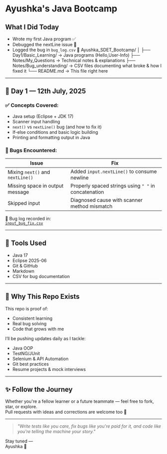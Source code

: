 # Ayushka's Java Bootcamp

## What I Did Today

- Wrote my first Java program ✅
- Debugged the nextLine issue 😤
- Logged the bug in `bug_log.csv` 📁
Ayushka_SDET_Bootcamp/
│
├── Day1/Basic_Learning/ → Java programs (Hello,User-Info)
├── Notes/My_Questions → Technical notes & explanations
├── Notes/Bug_understanding/ → CSV files documenting what broke & how I fixed it
└── README.md → This file right here

---

## 📅 Day 1 — 12th July, 2025

### ✅ Concepts Covered:
- Java setup (Eclipse + JDK 17)
- Scanner input handling
- `next()` vs `nextLine()` bug (and how to fix it)
- If-else conditions and basic logic building
- Printing and formatting output in Java

### 🐞 Bugs Encountered:
| Issue | Fix |
|-------|-----|
| Mixing `next()` and `nextLine()` | Added `input.nextLine()` to consume newline |
| Missing space in output message | Properly spaced strings using `" "` in concatenation |
| Skipped input | Diagnosed cause with scanner method mismatch |

📁 Bug log recorded in:  
[`input_bug_fix.csv`](./Notes/input_bug_fix.csv)

---

## 🔧 Tools Used

- Java 17
- Eclipse 2025-06
- Git & GitHub
- Markdown
- CSV for bug documentation

---

## 🧠 Why This Repo Exists

This repo is proof of:
- Consistent learning
- Real bug solving
- Code that grows with me

I’ll be pushing updates daily as I tackle:
- Java OOP
- TestNG/JUnit
- Selenium & API Automation
- Git best practices
- Resume projects & mock interviews

---

## ✨ Follow the Journey

Whether you're a fellow learner or a future teammate — feel free to fork, star, or explore.  
Pull requests with ideas and corrections are welcome too 💌

---

> *"Write tests like you care, fix bugs like you're paid for it, and code like you're telling the machine your story."*

Stay tuned —  
Ayushka 🖤
